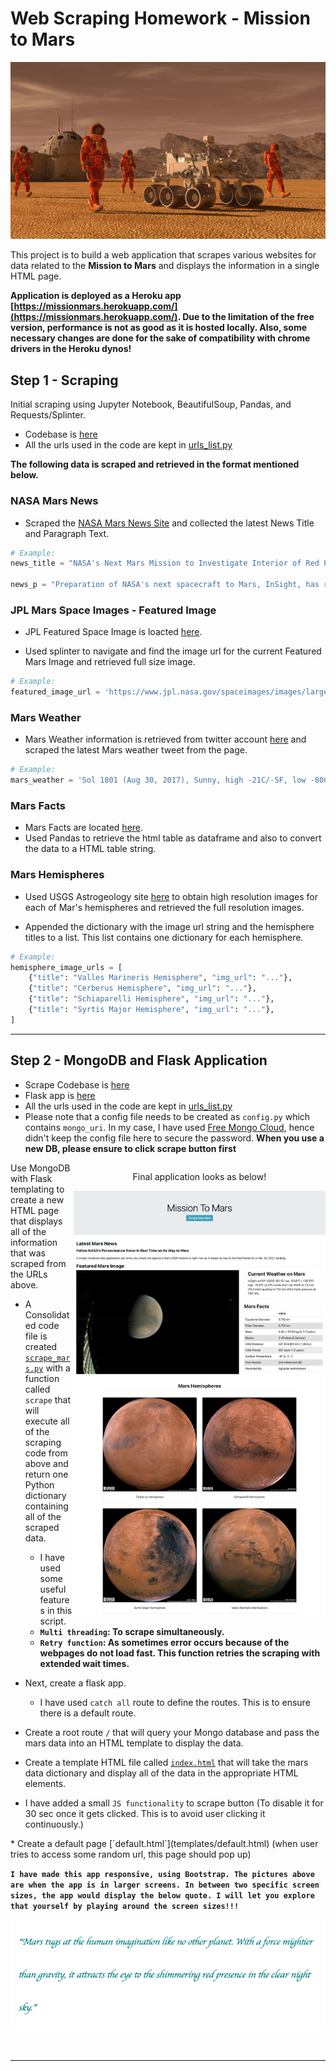 # Web Scraping Homework - Mission to Mars

![mission_to_mars](Images/mission_to_mars.png)

This project is to build a web application that scrapes various websites for data related to the **Mission to Mars** and displays the information in a single HTML page. 


**Application is deployed as a Heroku app [https://missionmars.herokuapp.com/](https://missionmars.herokuapp.com/). Due to the limitation of the free version, performance is not as good as it is hosted locally. Also, some necessary changes are done for the sake of compatibility with chrome drivers in the Heroku dynos!**


## Step 1 - Scraping

Initial scraping using Jupyter Notebook, BeautifulSoup, Pandas, and Requests/Splinter.

- Codebase is [here](Analysis_Code/mission_to_mars.ipynb)
- All the urls used in the code are kept in [urls_list.py](Analysis_Code/urls_list.py)

**The following data is scraped and retrieved in the format mentioned below.**

### NASA Mars News

* Scraped the [NASA Mars News Site](https://mars.nasa.gov/news/) and collected the latest News Title and Paragraph Text. 

```python
# Example:
news_title = "NASA's Next Mars Mission to Investigate Interior of Red Planet"

news_p = "Preparation of NASA's next spacecraft to Mars, InSight, has ramped up this summer, on course for launch next May from Vandenberg Air Force Base in central California -- the first interplanetary launch in history from America's West Coast."
```

### JPL Mars Space Images - Featured Image

* JPL Featured Space Image is loacted [here](https://www.jpl.nasa.gov/spaceimages/?search=&category=Mars).

* Used splinter to navigate and find the image url for the current Featured Mars Image and retrieved full size image.

```python
# Example:
featured_image_url = 'https://www.jpl.nasa.gov/spaceimages/images/largesize/PIA16225_hires.jpg'
```

### Mars Weather

* Mars Weather information is retrieved from twitter account [here](https://twitter.com/marswxreport?lang=en) and scraped the latest Mars weather tweet from the page.

```python
# Example:
mars_weather = 'Sol 1801 (Aug 30, 2017), Sunny, high -21C/-5F, low -80C/-112F, pressure at 8.82 hPa, daylight 06:09-17:55'
```

### Mars Facts

* Mars Facts are located [here](https://space-facts.com/mars/).
* Used Pandas to retrieve the html table as dataframe and also to convert the data to a HTML table string.

### Mars Hemispheres

* Used USGS Astrogeology site [here](https://astrogeology.usgs.gov/search/results?q=hemisphere+enhanced&k1=target&v1=Mars) to obtain high resolution images for each of Mar's hemispheres and retrieved the full resolution images.

* Appended the dictionary with the image url string and the hemisphere titles to a list. This list contains one dictionary for each hemisphere.

```python
# Example:
hemisphere_image_urls = [
    {"title": "Valles Marineris Hemisphere", "img_url": "..."},
    {"title": "Cerberus Hemisphere", "img_url": "..."},
    {"title": "Schiaparelli Hemisphere", "img_url": "..."},
    {"title": "Syrtis Major Hemisphere", "img_url": "..."},
]
```

- - -

## Step 2 - MongoDB and Flask Application

- Scrape Codebase is [here](Code/scrape_mars.py)
- Flask app is [here](app.py)
- All the urls used in the code are kept in [urls_list.py](Code/urls_list.py)
- Please note that a config file needs to be created as `config.py` which contains `mongo_uri`. In my case, I have used [Free Mongo Cloud](https://www.mongodb.com/cloud), hence didn't keep the config file here to secure the password. **When you use a new DB, please ensure to click scrape button first**

<p>
    <div style="width:80%;float:right">
        <p align="center">Final application looks as below!</p>
        <img align="right" src="Images/full_page.png" alt="Application_full_page" align="center" style="width:100"/> 
    </div>

Use MongoDB with Flask templating to create a new HTML page that displays all of the information that was scraped from the URLs above.

* A Consolidated code file is created  [`scrape_mars.py`](Code/scrape_mars.py) with a function called `scrape` that will execute all of the scraping code from above and return one Python dictionary containing all of the scraped data.

  - I have used some useful features in this script.
   - **`Multi threading`: To scrape simultaneously.**
   - **`Retry function`: As sometimes error occurs because of the webpages do not load fast. This function retries the scraping with extended wait times.**

* Next, create a flask app.

  - I have used `catch all` route to define the routes. This is to ensure there is a default route.

* Create a root route `/` that will query your Mongo database and pass the mars data into an HTML template to display the data.

* Create a template HTML file called [`index.html`](templates/index.html) that will take the mars data dictionary and display all of the data in the appropriate HTML elements. 
 - I have added a small `JS functionality` to scrape button (To disable it for 30 sec once it gets clicked. This is to avoid user clicking it continuously.)
</p>
* Create a default page [`default.html`](templates/default.html) (when user tries to access some random url, this page should pop up)
    
   **``I have made this app responsive, using Bootstrap. The pictures above are when the app is in larger screens. In between two specific screen sizes, the app would display the below quote. I will let you explore that yourself by playing around the screen sizes!!!``**
   
   
   <div align="center">
    <p align="center">
       <img src="Images/findme.png" alt="findme"/>
    </p>
   </div>
  
   
    
- - -
